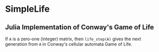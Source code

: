 # SimpleLife

## Julia Implementation of Conway's Game of Life

If `A` is a zero-one (integer) matrix, then `life_step(A)` gives the next
generation from `A` in Conway's cellular automata Game of Life.
